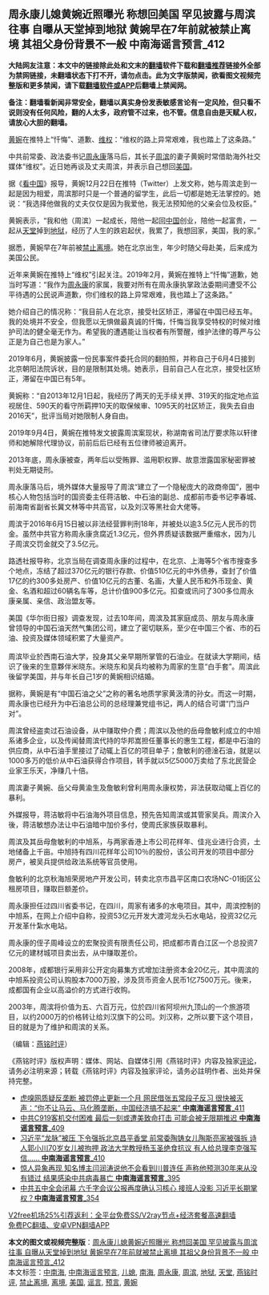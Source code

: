  <h2>周永康儿媳黄婉近照曝光 称想回美国 罕见披露与周滨往事 自曝从天堂掉到地狱 黄婉早在7年前就被禁止离境 其祖父身份背景不一般 中南海谣言预言_412</h2> <p class="notice"><b>大陆网友注意：本文中的链接除此处和文末的<a href="https://github.com/bannedbook/fanqiang" >翻墙</a>软件下载和<a href="https://github.com/killgcd/justmysocks/blob/master/README.md">翻墙推荐</a>链接外全部为禁网链接，未翻墙状态下打不开，请勿点击。此为文字版禁闻，欲看图文视频完整版和更多禁闻，请下载<a href="https://github.com/bannedbook/fanqiang">翻墙软件或APP</a>后翻墙上禁闻网。</p><p>备注：翻墙看新闻非常安全，翻墙以真实身份发表敏感言论有一定风险，但只看不说则没有任何风险，翻的人太多，政府管不过来，也不管。信息自由是天赋人权，请放心大胆的翻墙。</b></p>  <div class="entry"> <p></p> <p><a href="https://www.bannedbook.org/bnews/tag/%e9%bb%84%e5%a9%89/" class="st_tag internal_tag" rel="tag" title="标签 黄婉 下的日志">黄婉</a>在推特上&#8220;忏悔&#8221;&#12289;道歉&#12289;<span class='wp_keywordlink_affiliate'><a href="https://www.bannedbook.org/bnews/weiquan/" title="维权" target="_blank">维权</a></span>&#65306;&#8220;维权的路上异常艰难&#65292;我也踏上了这条路&#12290;&#8221;</p> <p>中共前常委&#12289;政法委书记<span class='wp_keywordlink'><a href="https://www.bannedbook.org/forum2/topic2891.html" title="《周永康其人》《周永康传》" target="_blank">周永康</a></span>落马后&#65292;其长子<a href="https://www.bannedbook.org/bnews/tag/%e5%91%a8%e6%bb%a8/" class="st_tag internal_tag" rel="tag" title="标签 周滨 下的日志">周滨</a>的妻子黄婉时常借助海外社交媒体&#8220;维权&#8221;&#12290;近日她再谈及丈夫周滨&#65292;并表示自己想回<a href="https://www.bannedbook.org/bnews/tag/%e7%be%8e%e5%9b%bd/" class="st_tag internal_tag" rel="tag" title="标签 美国 下的日志">美国</a>&#12290; </p> <p>   据&#12298;<span class='wp_keywordlink_affiliate'><a href="https://www.secretchina.com/" title="看中国" target="_blank">看中国</a></span>&#12299;报导&#65292;黄婉12月22日在推特&#65288;Twitter&#65289;上发文称&#65292;她与周滨走到一起是因为相爱&#65292;周滨那时只是一个普通的留学生&#65292;此后一切都是她无法掌控的&#12290;她说&#65306;&#8220;我选择他做我的丈夫仅仅是因为我爱他&#65292;我无法预知他的父亲会位及权臣&#12290;&#8221;</p> <p>黄婉表示&#65292;&#8220;我和他&#65288;周滨&#65289;一起成长&#65292;陪他一起回<span class='wp_keywordlink_affiliate'><a href="https://www.bannedbook.org/" title="中国" target="_blank">中国</a></span>创业&#65292;陪他一起富贵&#65292;一起从<a href="https://www.bannedbook.org/bnews/tag/%e5%a4%a9%e5%a0%82/" class="st_tag internal_tag" rel="tag" title="标签 天堂 下的日志">天堂</a>掉到<a href="https://www.bannedbook.org/bnews/tag/%e5%9c%b0%e7%8b%b1/" class="st_tag internal_tag" rel="tag" title="标签 地狱 下的日志">地狱</a>&#65292;经历了人生的跌宕起伏&#65292;我累了&#65292;我想回家&#65292;美国&#65292;我的家&#12290;&#8221;</p> <p>据悉&#65292;黄婉早在7年前被<a href="https://www.bannedbook.org/bnews/tag/%E7%A6%81%E6%AD%A2%E7%A6%BB%E5%A2%83/" class="st_tag internal_tag" rel="tag" title="标签 禁止离境 下的日志">禁止离境</a>&#12290;她在北京出生&#65292;年少时随父母赴美&#65292;后来成为美国公民&#12290;</p> <p>近年来黄婉在推特上&#8220;维权&#8221;引起关注&#12290;2019年2月&#65292;黄婉在推特上&#8220;忏悔&#8221;道歉&#65292;她当时写道&#65306;&#8220;我作为<a href="https://www.bannedbook.org/bnews/tag/%e5%91%a8%e6%b0%b8%e5%ba%b7/" class="st_tag internal_tag" rel="tag" title="标签 周永康 下的日志">周永康</a>的家属&#65292;我要对所有在周永康执掌政法委期间遭受不公平待遇的公民说声道歉&#65292;你们维权的路上异常艰难&#65292;我也踏上了这条路&#12290;&#8221;</p>  <p>她介绍自己的情况称&#65306;&#8220;我目前人在北京&#65292;接受社区矫正&#65292;滞留在中国已经五年&#12290;我的处境并不安全&#65292;但我愿以无惧做最真诚的忏悔&#65292;忏悔当我享受特权的时候对维护司法的健全毫无作为&#12290;希望我的遭遇能让当权者有所警醒&#65292;维护法律的尊严与公正是为自己也是为家人&#12290;&#8221;</p> <p>   2019年6月&#65292;黄婉披露一份民事案件委托合同的翻拍照&#65292;并称自己于6月4日接到北京朝阳法院诉状&#65292;目的是限制其处境&#12290;她表示&#65292;目前自己人在北京&#65292;接受社区矫正&#65292;滞留在中国已有5年&#12290;</p> <p>黄婉称&#65306;&#8220;自2013年12月1日起&#65292;我经历了两天的无手续关押&#12289;319天的指定地点监视居住&#12289;590天的看守所羁押10天的取保候审&#12289;1095天的社区矫正&#65292;我失去自由2016天&#8221;&#65292;批评当局对她限制人身自由&#12290;</p> <p>2019年9月4日&#65292;黄婉在推特发文披露周滨案现状&#65292;称湖南省司法厅要求陈以轩律师和她解除代理协议&#65292;前前后后已经有五位律师被迫离开&#12290;</p> <p>2013年底&#65292;周永康被查&#65292;两年后以受贿罪&#12289;滥用职权罪&#12289;故意泄露国家秘密罪被判处无期徒刑&#12290;</p> <p>周永康落马后&#65292;境外媒体大量报导了周滨&#8220;建立了一个隐秘庞大的政商帝国&#8221;&#65292;圈中核心人物包括当时的国资委主任蒋洁敏&#12289;中石油的副总&#12289;成都前市委书记李春城&#12289;前海南省副省长冀文林等中共高官&#65292;以及刘汉等黑社会大佬等&#12290;</p> <p>   周滨于2016年6月15日被以非法经营罪判刑18年&#65292;并被处以逾3.5亿元人民币的罚金&#12290;虽然中共官方称周永康贪腐近1.3亿元&#65292;但外界质疑该数据严重缩水&#65292;因为儿子周滨交罚金就交了3.5亿元&#12290;</p>  <p>路透社报导称&#65292;北京当局在调查周永康的过程中&#65292;在北京&#12289;上海等5个省市搜查多个地点&#65292;冻结了超过370亿元的银行存款&#12289;价值510亿元的中外债券&#65292;查封了价值17亿的约300多处房产&#12289;价值10亿元的古董&#12289;名画&#65292;大量人民币和外币现金&#12289;黄金&#12289;名酒和超过60辆名车等&#65292;总计价值900多亿元&#12290;扣查或讯问了300多位周永康亲属&#12289;亲信&#12289;政治盟友等&#12290;</p> <p>美国&#12298;华尔街日报&#12299;调查发现&#65292;过去10年间&#65292;周滨及其家庭成员&#12289;朋友与周永康曾领导的中国石油天然气集团公司&#65292;建立了密切联系&#65292;至少在中国三个省&#12289;市的石油&#12289;投资及媒体领域积累了大量资产&#12290;<br />&nbsp;<br />周滨毕业於西南石油大学&#65292;投身其父亲早期所掌管的石油业&#12290;在就读大学期间&#65292;结识了後来的生意夥伴米晓东&#12290;米晓东和吴兵均被称为周家的生意&#8220;白手套&#8221;&#12290;周滨此後留学美国&#65292;并与年长自己1岁的黄婉相识结婚&#12290;</p> <p>   据称&#65292;黄婉是有&#8220;中国石油之父&#8221;之称的著名地质学家黄汲清的孙女&#12290;而这一时期&#65292;周永康也已经升为中石油总公司的总经理兼党组书记&#65292;两人的结合可谓&#8220;门当户对&#8221;&#12290;</p> <p>周滨曾经盗卖过石油设备&#65292;从中赚取仲介费&#65307;周滨以及他的岳母詹敏利成立的中旭系诸多企业&#65292;以及传闻替周滨代持的华邦嵩担任董事长的惠生工程&#65292;都是中石油的供应商&#65292;从中石油手里接过了动辄上百亿的项目单子&#65307;詹敏利的德淦石油&#65292;就是以1000多万的低价从中石油获得合作项目&#65292;转手就以5亿5000万卖给了东北民营企业家王乐天&#65292;净赚几十倍&#12290;</p> <p>周滨妻子黄婉&#12289;岳父母黄渝生及詹敏利曾利用周永康权势&#65292;非法获取动辄上百亿的暴利&#12290;</p> <p>外媒报导&#65292;蒋洁敏将中石油海外项目信息&#65292;预先告知周滨或其管家吴兵&#12290;周滨介入後&#65292;蒋洁敏想办法让中石油暗中加价多付&#65292;使周氏家族获取暴利&#12290;</p> <p>周滨及其岳母詹敏利的中旭系&#65292;与两家香港上市公司花样年&#12289;佳兆业进行合资&#65292;土地储备上千亩&#12290;中旭持有四川花样年公司10&#65285;的股份&#65292;该公司开发的项目中部分房产&#65292;被吴兵提供给政法系统等官员使用&#12290;</p>  <p>詹敏利的北京秋海旭荣房地产开发公司&#65292;转卖北京市昌平区南口农场NC-01街区公租房项目&#65292;赚取巨额差价&#12290;</p> <p>   周永康担任过四川省委书记&#65292;在四川&#65292;周家有诸多的水电项目&#12290;其中&#65292;周滨控制的中旭系&#65292;在网上介绍中自称&#65292;投资53亿元开发大渡河龙头石水电站&#65292;投资32亿元开发革什紮水电站&#12290;</p> <p>周永康的侄子周峰设立的宏聚投资有限责任公司&#65292;把成都市青白江区一个总投资7亿元的建材城项目卖出去&#65292;从中赚取差价&#12290;</p> <p>2008年&#65292;成都银行采用非公开定向募集方式增加注册资本金20亿元&#65292;其中周滨的中旭系投资公司认购股本7000万股&#65292;涉及货币资金人民币1亿7500万元&#12290;後来&#65292;成都国有企业以高溢价的方式进行收购&#12290;</p> <p>2003年&#65292;周滨将价值为五&#12289;六百万元&#65292;位於四川省阿坝州九顶山的一个旅游项目&#65292;以约2000万的价格转让给刘汉旗下的公司&#12290;刘汉称&#65292;之所以要下这个项目&#65292;目的就是为了维护和周滨的关系&#12290;</p> <p>&#65288;编辑&#65306;<a href="https://www.bannedbook.org/bnews/tag/%e7%87%95%e9%93%ad%e6%97%b6%e8%af%84/" class="st_tag internal_tag" rel="tag" title="标签 燕铭时评 下的日志">燕铭时评</a>&#65289;</p> <p>&#12298;燕铭时评&#12299;版权声明&#65306;媒体&#12289;网站&#12289;自媒体引用&#12298;燕铭时评&#12299;内容及独家<span class='wp_keywordlink_affiliate'><a href="https://www.bannedbook.org/bnews/comments/" title="新闻评论" target="_blank">评论</a></span>&#65292;请务必注明来源&#65307;转载&#12298;燕铭时评&#12299;内容及独家评论&#65292;请务必註明作者&#12289;出处并保持完整&#12290; </p>  <ul class='op-related-articles' title='相关阅读'> <li><a href='https://www.bannedbook.org/bnews/comments/20201222/1452643.html' target='_blank'>虎嗅网质疑反垄断 被罚停止更新一个月 网民借张五常段子反习 很快被灭声：“你不让马云、马化腾垄断，中国经济搞不起来” <b>中南海谣言预言</b>_411</a></li> <li><a href='https://www.bannedbook.org/bnews/comments/20201216/1448990.html' target='_blank'>中共C919客机交付困难 最后一刻或遭美致命打击 可能会被无限期推迟 <b>中南海谣言预言</b>_409</a></li> <li><a href='https://www.bannedbook.org/bnews/comments/20201216/1448749.html' target='_blank'>习近平“龙脉”被压 下令强拆北京昌平香堂 前常委陶铸女儿陶斯亮家被强拆 诗人郭小川70岁女儿被拘押 政法大学教授杨玉圣绝食抗议 有人给总理李克强写信…… <b>中南海谣言预言</b>_410</a></li> <li><a href='https://www.bannedbook.org/bnews/comments/20201126/1437090.html' target='_blank'>惊人异象再现 知名博主闫润涛说他不会看到川普连任 声称他预测30年来从没有错过 结果感染中共病毒暴亡 <b>中南海谣言预言</b>_395</a></li> <li><a href='https://www.bannedbook.org/bnews/comments/20201030/1422452.html' target='_blank'>中共五中全会闭幕 六千字会议公报再度确认习核心 接班人没影 习近平长期掌权？<b>中南海谣言预言</b>_354</a></li> </ul> <p class="texttj"> <a href="https://www.bannedbook.org/forum23/topic22702.html" target="_blank">V2free机场25%引荐返利：全平台免费SS/V2ray节点+经济套餐高速翻墙</a><br/> <a href="https://github.com/bannedbook/fanqiang/wiki/%E7%A6%81%E9%97%BB%E7%BD%91%E5%AE%89%E5%8D%93%E7%BF%BB%E5%A2%99%E6%96%B0%E9%97%BBAPP" target="_blank">免费PC翻墙、安卓VPN翻墙APP</a></p><p> </p><a name='sharetosocial'></a>       <div><b>本文的图文或视频完整版</b>：<a href='https://www.bannedbook.org/bnews/comments/20201223/1453055.html'>周永康儿媳黄婉近照曝光 称想回美国 罕见披露与周滨往事 自曝从天堂掉到地狱 黄婉早在7年前就被禁止离境 其祖父身份背景不一般 中南海谣言预言_412</a></div>  </div><!--END ENTRY--> <div class="postfooter"> <div>本文标签：<a href="https://www.bannedbook.org/bnews/tag/%e4%b8%ad%e5%8d%97%e6%b5%b7/" rel="tag">中南海</a>, <a href="https://www.bannedbook.org/bnews/tag/%e4%b8%ad%e5%8d%97%e6%b5%b7%e8%b0%a3%e8%a8%80%e9%a2%84%e8%a8%80/" rel="tag">中南海谣言预言</a>, <a href="https://www.bannedbook.org/bnews/tag/%e5%84%bf%e5%aa%b3/" rel="tag">儿媳</a>, <a href="https://www.bannedbook.org/bnews/tag/%e5%8d%97%e6%b5%b7/" rel="tag">南海</a>, <a href="https://www.bannedbook.org/bnews/tag/%e5%91%a8%e6%b0%b8%e5%ba%b7/" rel="tag">周永康</a>, <a href="https://www.bannedbook.org/bnews/tag/%e5%91%a8%e6%bb%a8/" rel="tag">周滨</a>, <a href="https://www.bannedbook.org/bnews/tag/%e5%9c%b0%e7%8b%b1/" rel="tag">地狱</a>, <a href="https://www.bannedbook.org/bnews/tag/%e5%a4%a9%e5%a0%82/" rel="tag">天堂</a>, <a href="https://www.bannedbook.org/bnews/tag/%e7%87%95%e9%93%ad%e6%97%b6%e8%af%84/" rel="tag">燕铭时评</a>, <a href="https://www.bannedbook.org/bnews/tag/%E7%A6%81%E6%AD%A2%E7%A6%BB%E5%A2%83/" rel="tag">禁止离境</a>, <a href="https://www.bannedbook.org/bnews/tag/%E7%A6%BB%E5%A2%83/" rel="tag">离境</a>, <a href="https://www.bannedbook.org/bnews/tag/%e7%be%8e%e5%9b%bd/" rel="tag">美国</a>, <a href="https://www.bannedbook.org/bnews/tag/%E8%B0%A3%E8%A8%80/" rel="tag">谣言</a>, <a href="https://www.bannedbook.org/bnews/tag/%e9%a2%84%e8%a8%80/" rel="tag">预言</a>, <a href="https://www.bannedbook.org/bnews/tag/%e9%bb%84%e5%a9%89/" rel="tag">黄婉</a></div>  </div><!--END POSTFOOTER--> 